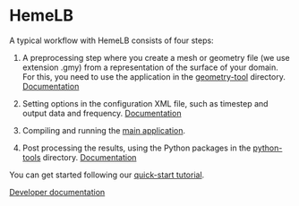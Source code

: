 # HemeLB

A typical workflow with HemeLB consists of four steps:

1. A preprocessing step where you create a mesh or geometry file (we
   use extension .gmy) from a representation of the surface of your
   domain. For this, you need to use the application in the
   [geometry-tool](../geometry-tool)
   directory. [Documentation](./user/geometry-tool.md)

2. Setting options in the configuration XML file, such as timestep and
   output data and
   frequency. [Documentation](./user/XmlConfiguration.md)

3. Compiling and running the
   [main application](./user/main-application.md).

4. Post processing the results, using the Python packages in the
   [python-tools](../python-tools) directory. [Documentation](./user/python-tools.md)

You can get started following our [quick-start tutorial](./user/quick-start.md).

[Developer documentation](./dev)

